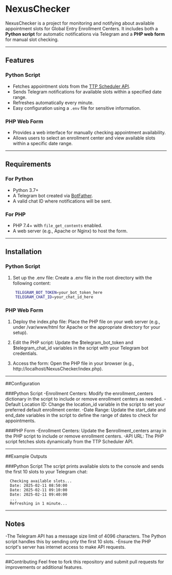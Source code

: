 # NexusChecker

NexusChecker is a project for monitoring and notifying about available appointment slots for Global Entry Enrollment Centers. It includes both a **Python script** for automatic notifications via Telegram and a **PHP web form** for manual slot checking.

---

## Features

### Python Script
- Fetches appointment slots from the [TTP Scheduler API](https://ttp.cbp.dhs.gov/schedulerapi).
- Sends Telegram notifications for available slots within a specified date range.
- Refreshes automatically every minute.
- Easy configuration using a `.env` file for sensitive information.

### PHP Web Form
- Provides a web interface for manually checking appointment availability.
- Allows users to select an enrollment center and view available slots within a specific date range.

---

## Requirements

### For Python
- Python 3.7+
- A Telegram bot created via [BotFather](https://core.telegram.org/bots#botfather).
- A valid chat ID where notifications will be sent.

### For PHP
- PHP 7.4+ with `file_get_contents` enabled.
- A web server (e.g., Apache or Nginx) to host the form.

---

## Installation

### Python Script

1. Set up the .env file: Create a .env file in the root directory with the following content:
   ```bash
    TELEGRAM_BOT_TOKEN=your_bot_token_here
    TELEGRAM_CHAT_ID=your_chat_id_here

### PHP Web Form
1. Deploy the index.php file: Place the PHP file on your web server (e.g., under /var/www/html for Apache or the appropriate directory for your setup).

2. Edit the PHP script: Update the $telegram_bot_token and $telegram_chat_id variables in the script with your Telegram bot credentials.

3. Access the form: Open the PHP file in your browser (e.g., http://localhost/NexusChecker/index.php).

---

##Configuration

###Python Script
-Enrollment Centers: Modify the enrollment_centers dictionary in the script to include or remove enrollment centers as needed.
-Default Location ID: Change the location_id variable in the script to set your preferred default enrollment center.
-Date Range: Update the start_date and end_date variables in the script to define the range of dates to check for appointments.

###PHP Form
-Enrollment Centers: Update the $enrollment_centers array in the PHP script to include or remove enrollment centers.
-API URL: The PHP script fetches slots dynamically from the TTP Scheduler API.

---

##Example Outputs

###Python Script
The script prints available slots to the console and sends the first 10 slots to your Telegram chat:

      Checking available slots...
      Date: 2025-02-11 08:50:00
      Date: 2025-02-11 09:10:00
      Date: 2025-02-11 09:40:00
      ...
      Refreshing in 1 minute...

---

## Notes
-The Telegram API has a message size limit of 4096 characters. The Python script handles this by sending only the first 10 slots.
-Ensure the PHP script's server has internet access to make API requests.

---

##Contributing
Feel free to fork this repository and submit pull requests for improvements or additional features.
